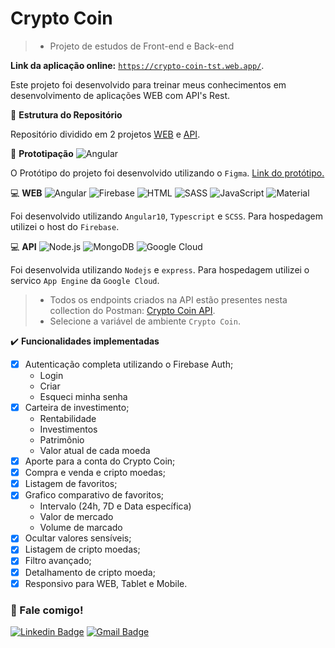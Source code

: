 # Crypto Coin

> - Projeto de estudos de Front-end e Back-end

**Link da aplicação online:** <a href="https://crypto-coin-tst.web.app/" target="_blank">`https://crypto-coin-tst.web.app/`</a>.

Este projeto foi desenvolvido para treinar meus conhecimentos em desenvolvimento de aplicações WEB com API's Rest.

:construction_worker: **Estrutura do Repositório**

Repositório dividido em 2 projetos <a href="https://github.com/LeoCpii/crypto-coin/tree/master/crypto-coin-web" target="_blank">WEB</a> e <a href="https://github.com/LeoCpii/crypto-coin/tree/master/crypto-coin-server" target="_blank">API</a>.

:art: **Prototipação**
![Angular](https://img.shields.io/badge/-Figma-333333?style=flat&logo=figma)

O Protótipo do projeto foi desenvolvido utilizando o `Figma`. <a href="https://www.figma.com/file/EKb7FPcq3tZgkjl7UYqZRE/Crypto-Coin?node-id=0%3A1" target="_blank">Link do protótipo.</a>

:computer: **WEB**
![Angular](https://img.shields.io/badge/-Angular-333333?style=flat&logo=angular)
![Firebase](https://img.shields.io/badge/-Firebase-333333?style=flat&logo=firebase)
![HTML](https://img.shields.io/badge/-HTML-333333?style=flat&logo=HTML5)
![SASS](https://img.shields.io/badge/-SASS-333333?style=flat&logo=SASS&logoColor=CC6699)
![JavaScript](https://img.shields.io/badge/-Typescript-333333?style=flat&logo=typescript&logoColor=007ACC)
![Material](https://img.shields.io/badge/-Material%20Design-333333?style=flat&logo=material-design&logoColor=1abc9c)

Foi desenvolvido utilizando `Angular10`, `Typescript` e `SCSS`. Para hospedagem utilizei o host do `Firebase`.

:computer: **API**
![Node.js](https://img.shields.io/badge/-Node.js-333333?style=flat&logo=node.js)
![MongoDB](https://img.shields.io/badge/-MongoDB-333333?style=flat&logo=mongodb)
![Google Cloud](https://img.shields.io/badge/-Google%20Cloud-333333?style=flat&logo=google-cloud)

Foi desenvolvida utilizando `Nodejs` e `express`. Para hospedagem utilizei o servico `App Engine` da `Google Cloud`.
> - Todos os endpoints criados na API estão presentes nesta collection do Postman: <a href="https://documenter.getpostman.com/view/3890930/T1Ds8vJj?version=latest#55c1fc3a-2eb5-4843-baa7-ca44cb4bb4bb" target="_blank">Crypto Coin API</a>.
> - Selecione a variável de ambiente `Crypto Coin`.

:heavy_check_mark: **Funcionalidades implementadas**

- [x] Autenticação completa utilizando o Firebase Auth;
  - Login
  - Criar
  - Esqueci minha senha
- [x] Carteira de investimento;
  - Rentabilidade
  - Investimentos
  - Patrimônio
  - Valor atual de cada moeda
- [x] Aporte para a conta do Crypto Coin;
- [x] Compra e venda e cripto moedas;
- [x] Listagem de favoritos;
- [x] Grafico comparativo de favoritos;
  - Intervalo (24h, 7D e Data específica)
  - Valor de mercado
  - Volume de marcado
- [x] Ocultar valores sensíveis;
- [x] Listagem de cripto moedas;
- [x] Filtro avançado;
- [x] Detalhamento de cripto moeda;
- [x] Responsivo para WEB, Tablet e Mobile.

<h3> 🤝 Fale comigo! </h3>

[![Linkedin Badge](https://img.shields.io/badge/-Leonardo%20Gonçalves-blue?style=flat-square&logo=Linkedin&logoColor=white&link=https://www.linkedin.com/in/leonardo-goncalves-melo/)](https://www.linkedin.com/in/leonardo-goncalves-melo/)
[![Gmail Badge](https://img.shields.io/badge/-leogoncalves.contato@gmail.com-c14438?style=flat-square&logo=Gmail&logoColor=white&link=mailto:leogoncalves.contato@gmail.com)](mailto:leogoncalves.contato@gmail.com)
